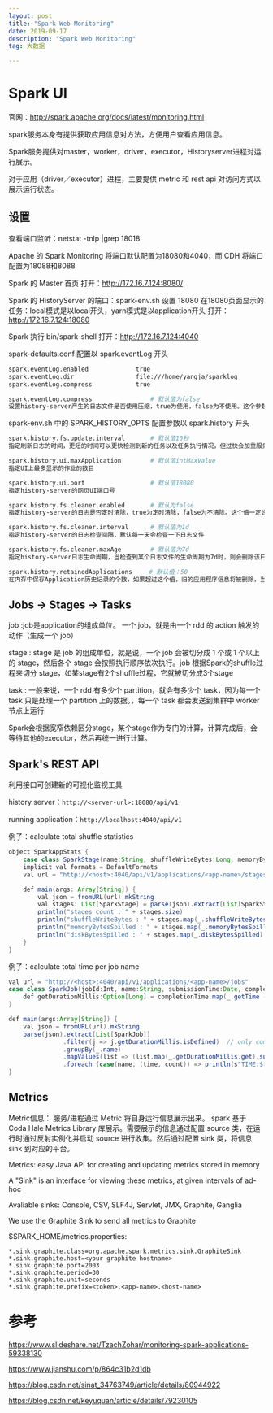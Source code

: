 ```yaml
---
layout: post
title: "Spark Web Monitoring"
date: 2019-09-17
description: "Spark Web Monitoring"
tag: 大数据

---
```



# Spark UI

官网：http://spark.apache.org/docs/latest/monitoring.html

spark服务本身有提供获取应用信息对方法，方便用户查看应用信息。

Spark服务提供对master，worker，driver，executor，Historyserver进程对运行展示。

对于应用（driver／executor）进程，主要提供 metric 和 rest api 对访问方式以展示运行状态。


## 设置

查看端口监听：netstat -tnlp |grep 18018

Apache 的 Spark Monitoring 将端口默认配置为18080和4040，而 CDH 将端口配置为18088和8088


Spark 的 Master 首页
打开：http://172.16.7.124:8080/

Spark 的 HistoryServer 的端口：spark-env.sh 设置 18080
在18080页面显示的任务：local模式是以local开头，yarn模式是以application开头
打开：http://172.16.7.124:18080

Spark 执行 bin/spark-shell 
打开：http://172.16.7.124:4040


spark-defaults.conf 配置以 spark.eventLog 开头

```sh
spark.eventLog.enabled             true
spark.eventLog.dir                 file:///home/yangja/sparklog
spark.eventLog.compress            true

spark.eventLog.compress                # 默认值为false 
设置history-server产生的日志文件是否使用压缩，true为使用，false为不使用。这个参数务可以成压缩哦，不然日志文件岁时间积累会过大
```

spark-env.sh 中的 SPARK_HISTORY_OPTS 配置参数以 spark.history 开头

```sh
spark.history.fs.update.interval       # 默认值10秒 
指定刷新日志的时间，更短的时间可以更快检测到新的任务以及任务执行情况，但过快会加重服务器负载

spark.history.ui.maxApplication        # 默认值intMaxValue 
指定UI上最多显示的作业的数目

spark.history.ui.port                  # 默认值18080 
指定history-server的网页UI端口号

spark.history.fs.cleaner.enabled       # 默认为false 
指定history-server的日志是否定时清除，true为定时清除，false为不清除。这个值一定设置成true啊，不然日志文件会越来越大。

spark.history.fs.cleaner.interval      # 默认值为1d 
指定history-server的日志检查间隔，默认每一天会检查一下日志文件

spark.history.fs.cleaner.maxAge        # 默认值为7d 
指定history-server日志生命周期，当检查到某个日志文件的生命周期为7d时，则会删除该日志文件

spark.history.retainedApplications 　  # 默认值：50 
在内存中保存Application历史记录的个数，如果超过这个值，旧的应用程序信息将被删除，当再次访问已被删除的应用信息时需要重新构建页面
```


## Jobs -> Stages -> Tasks

job :job是application的组成单位。 一个 job，就是由一个 rdd 的 action 触发的动作（生成一个 job）

stage : stage 是 job 的组成单位，就是说，一个 job 会被切分成 1 个或 1 个以上的 stage，然后各个 stage 会按照执行顺序依次执行。job 根据Spark的shuffle过程来切分 stage，如某stage有2个shuffle过程，它就被切分成3个stage

task : 一般来说，一个 rdd 有多少个 partition，就会有多少个 task，因为每一个 task 只是处理一个 partition 上的数据。，每一个 task 都会发送到集群中 worker 节点上运行

Spark会根据宽窄依赖区分stage，某个stage作为专门的计算，计算完成后，会等待其他的executor，然后再统一进行计算。


## Spark's REST API

利用接口可创建新的可视化监视工具

history server：`http://<server-url>:18080/api/v1`

running application：`http://localhost:4040/api/v1`

例子：calculate total shuffle statistics

```java
object SparkAppStats {
	case class SparkStage(name:String, shuffleWriteBytes:Long, memoryBytesSpilled:Long, diskBytesSpilled:Long)
	implicit val formats = DefaultFormats
	val url = "http://<host>:4040/api/v1/applications/<app-name>/stages"

	def main(args: Array[String]) {
		val json = fromURL(url).mkString
		val stages: List[SparkStage] = parse(json).extract[List[SparkStage]]
		println("stages count : " + stages.size)
		println("shuffleWriteBytes : " + stages.map(_.shuffleWriteBytes).sum)
		println("memoryBytesSpilled : " + stages.map(_.memoryBytesSpilled).sum)
		println("diskBytesSpilled : " + stages.map(_.diskBytesSpilled).sum)
	}
}
```

例子：calculate total time per job name

```java
val url = "http://<host>:4040/api/v1/applications/<app-name>/jobs"
case class SparkJob(jobId:Int, name:String, submissionTime:Date, completionTime:Option[Date], stageIds:List[Int]) {
	def getDurationMillis:Option[Long] = completionTime.map(_.getTime - submissionTime.getTime)
}

def main(args:Array[String]) {
	val json = fromURL(url).mkString
	parse(json).extract[List[SparkJob]]
			   .filter(j => j.getDurationMillis.isDefined)  // only completed jobs
			   .groupBy(_.name)
			   .mapValues(list => (list.map(_.getDurationMillis.get).sum, list.size))
			   .foreach {case(name, (time, count)) => println(s"TIME:$time\tAVG:${time/count}\tNAME:$name")}
}
```


## Metrics

Metric信息：
服务/进程通过 Metric 将自身运行信息展示出来。 spark 基于 Coda Hale Metrics Library 库展示。需要展示的信息通过配置 source 类，在运行时通过反射实例化并启动 source 进行收集。然后通过配置 sink 类，将信息 sink 到对应的平台。

Metrics: easy Java API for creating and updating metrics stored in memory

A "Sink" is an interface for viewing these metrics, at given intervals of ad-hoc

Avaliable sinks: Console, CSV, SLF4J, Servlet, JMX, Graphite, Ganglia


We use the Graphite Sink to send all metrics to Graphite

$SPARK_HOME/metrics.properties:
```
*.sink.graphite.class=org.apache.spark.metrics.sink.GraphiteSink
*.sink.graphite.host=<your graphite hostname>
*.sink.graphite.port=2003
*.sink.graphite.period=30
*.sink.graphite.unit=seconds
*.sink.graphite.prefix=<token>.<app-name>.<host-name>
```



# 参考

https://www.slideshare.net/TzachZohar/monitoring-spark-applications-59338130

https://www.jianshu.com/p/864c31b2d1db

https://blog.csdn.net/sinat_34763749/article/details/80944922

https://blog.csdn.net/keyuquan/article/details/79230105



